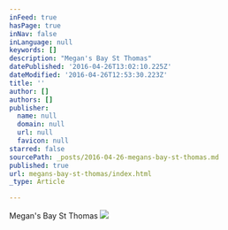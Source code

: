 ```yaml
---
inFeed: true
hasPage: true
inNav: false
inLanguage: null
keywords: []
description: "Megan's Bay St Thomas"
datePublished: '2016-04-26T13:02:10.225Z'
dateModified: '2016-04-26T12:53:30.223Z'
title: ''
author: []
authors: []
publisher:
  name: null
  domain: null
  url: null
  favicon: null
starred: false
sourcePath: _posts/2016-04-26-megans-bay-st-thomas.md
published: true
url: megans-bay-st-thomas/index.html
_type: Article

---
```

Megan's Bay St Thomas
![](https://the-grid-user-content.s3-us-west-2.amazonaws.com/36302e8e-5f39-4d5b-b903-3d0c5a120d67.jpg)